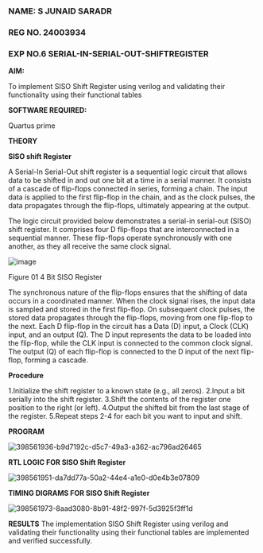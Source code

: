 ### NAME: S JUNAID SARADR
### REG NO. 24003934
### EXP NO.6 SERIAL-IN-SERIAL-OUT-SHIFTREGISTER

**AIM:**

To implement  SISO Shift Register using verilog and validating their functionality using their functional tables

**SOFTWARE REQUIRED:**

Quartus prime

**THEORY**

**SISO shift Register**

A Serial-In Serial-Out shift register is a sequential logic circuit that allows data to be shifted in and out one bit at a time in a serial manner. It consists of a cascade of flip-flops connected in series, forming a chain. The input data is applied to the first flip-flop in the chain, and as the clock pulses, the data propagates through the flip-flops, ultimately appearing at the output.

The logic circuit provided below demonstrates a serial-in serial-out (SISO) shift register. It comprises four D flip-flops that are interconnected in a sequential manner. These flip-flops operate synchronously with one another, as they all receive the same clock signal.

![image](https://github.com/naavaneetha/SERIAL-IN-SERIAL-OUT-SHIFTREGISTER/assets/154305477/e81c4072-37f9-46c6-8145-566764b74c3a)

Figure 01 4 Bit SISO Register

The synchronous nature of the flip-flops ensures that the shifting of data occurs in a coordinated manner. When the clock signal rises, the input data is sampled and stored in the first flip-flop. On subsequent clock pulses, the stored data propagates through the flip-flops, moving from one flip-flop to the next.
Each D flip-flop in the circuit has a Data (D) input, a Clock (CLK) input, and an output (Q). The D input represents the data to be loaded into the flip-flop, while the CLK input is connected to the common clock signal. The output (Q) of each flip-flop is connected to the D input of the next flip-flop, forming a cascade.

**Procedure**

1.Initialize the shift register to a known state (e.g., all zeros). 
2.Input a bit serially into the shift register. 
3.Shift the contents of the register one position to the right (or left). 
4.Output the shifted bit from the last stage of the register. 
5.Repeat steps 2-4 for each bit you want to input and shift.

**PROGRAM**

![398561936-b9d7192c-d5c7-49a3-a362-ac796ad26465](https://github.com/user-attachments/assets/960b3b5f-968f-4d4d-99a8-66c6a4570bef)

**RTL LOGIC FOR SISO Shift Register**

![398561951-da7dd77a-50a2-44e4-a1e0-d0e4b3e07809](https://github.com/user-attachments/assets/195813c7-866a-459c-b6ee-c16448c6f721)

**TIMING DIGRAMS FOR SISO Shift Register**

![398561973-8aad3080-8b91-48f2-997f-5d3925f3ff1d](https://github.com/user-attachments/assets/f6b11c5d-dc75-44bd-b437-1b25525a7188)

**RESULTS**
The implementation SISO Shift Register using verilog and validating their functionality using their functional tables are implemented and verified successfully.
